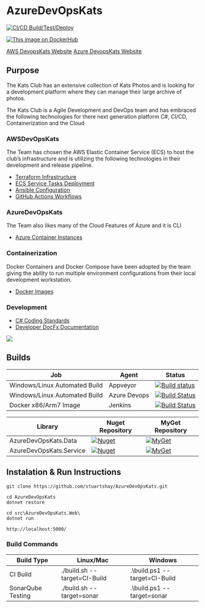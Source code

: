 # AzureDevOpsKats

[![CI/CD Build/Test/Deploy](https://github.com/stuartshay/AzureDevOpsKats/actions/workflows/ci-cd-action.yml/badge.svg)](https://github.com/stuartshay/AzureDevOpsKats/actions/workflows/ci-cd-action.yml)

[![This image on DockerHub](https://img.shields.io/docker/pulls/stuartshay/azuredevopskats.svg)](https://hub.docker.com/r/stuartshay/azuredevopskats/)

[AWS DevopsKats Website](http://devopskats-master-918290632.us-east-1.elb.amazonaws.com/)
[Azure DevopsKats Website](http://azuredevopskats.eastus.azurecontainer.io:5000)

## Purpose

The Kats Club has an extensive collection of Kats Photos and is looking for a development platform where they can manage their large archive of photos.

The Kats Club is a Agile Development and DevOps team and has embraced the following technologies for there next generation platform C#, CI/CD, Containerization and the Cloud

### AWSDevOpsKats

The Team has chosen the AWS Elastic Container Service (ECS) to host the club’s infrastructure and is utilizing the following technologies in their development and release pipeline.

- [Terraform Infrastructure](/terraform)
- [ECS Service Tasks Deployment](/ecspresso)
- [Ansible Configuration](/terraform/ansible/)
- [GitHub Actions Workflows](https://github.com/stuartshay/AzureDevOpsKats/actions)

### AzureDevOpsKats

The Team also likes many of the Cloud Features of Azure and it is CLI

- [Azure Container Instances](/infastrucure)

### Containerization

Docker Containers and Docker Compose have been adopted by the team giving the ability to run multiple environment configurations from their local development workstation.

- [Docker Images](/docker)

### Development

- [C# Coding Standards](/docfx/articles/csharp_coding_standards.md)
- [Developer DocFx Documentation](https://stuartshay.github.io/AzureDevOpsKats/)

![](assets/web.png)

## Builds

| Job                           | Agent        | Status                                                                                                                                                                                                     |
| ----------------------------- | ------------ | ---------------------------------------------------------------------------------------------------------------------------------------------------------------------------------------------------------- |
| Windows/Linux Automated Build | Appveyor     | [![Build status](https://ci.appveyor.com/api/projects/status/30ypdshgjhuhmhaw?svg=true)](https://ci.appveyor.com/project/StuartShay/azuredevopskats)                                                       |
| Windows/Linux Automated Build | Azure Devops | [![Build Status](https://dev.azure.com/AzureDevOpsKats/AzureDevOpsKats/_apis/build/status/stuartshay.AzureDevOpsKats)](https://dev.azure.com/AzureDevOpsKats/AzureDevOpsKats/_build/latest?definitionId=1) |
| Docker x86/Arm7 Image         | Jenkins      | [![Build Status](https://jenkins.navigatorglass.com/buildStatus/icon?job=AzureDevOpsKats/AzureDevOpsKats-multi)](https://jenkins.navigatorglass.com/job/AzureDevOpsKats/job/AzureDevOpsKats-multi/)        |

| Library                 | Nuget Repository                               | MyGet Repository                               |
| ----------------------- | ---------------------------------------------- | ---------------------------------------------- |
| AzureDevOpsKats.Data    | [![Nuget][data-nuget-badge]][data-nuget]       | [![MyGet][data-myget-badge]][data-myget]       |
| AzureDevOpsKats.Service | [![Nuget][service-nuget-badge]][service-nuget] | [![MyGet][service-myget-badge]][service-myget] |

[data-myget]: https://www.myget.org/feed/azuredevopskats/package/nuget/AzureDevOpsKats.Data
[data-myget-badge]: https://img.shields.io/myget/azuredevopskats/v/AzureDevOpsKats.Data.svg?label=AzureDevOpsKats.Data
[data-nuget]: https://dev.azure.com/AzureDevOpsKats/AzureDevOpsKats/_packaging?_a=package&feed=635e0ad8-8571-488f-82e0-3fb74d47f178@cb8ef0ed-1b6f-446b-a654-7d71a3c6c5b3&package=ba6134fb-0db5-4ffb-a27f-be12b753c8d3&preferRelease=true
[data-nuget-badge]: https://feeds.dev.azure.com/AzureDevOpsKats/_apis/public/Packaging/Feeds/635e0ad8-8571-488f-82e0-3fb74d47f178@cb8ef0ed-1b6f-446b-a654-7d71a3c6c5b3/Packages/ba6134fb-0db5-4ffb-a27f-be12b753c8d3/Badge
[service-myget]: https://www.myget.org/feed/azuredevopskats/package/nuget/AzureDevOpsKats.Service
[service-myget-badge]: https://img.shields.io/myget/azuredevopskats/v/AzureDevOpsKats.Service.svg?label=AzureDevOpsKats.Service
[service-nuget]: https://dev.azure.com/AzureDevOpsKats/AzureDevOpsKats/_packaging?_a=package&feed=635e0ad8-8571-488f-82e0-3fb74d47f178&package=ba6134fb-0db5-4ffb-a27f-be12b753c8d3&preferRelease=true
[service-nuget-badge]: https://feeds.dev.azure.com/AzureDevOpsKats/_apis/public/Packaging/Feeds/635e0ad8-8571-488f-82e0-3fb74d47f178/Packages/ba6134fb-0db5-4ffb-a27f-be12b753c8d3/Badge

## Instalation & Run Instructions

```
git clone https://github.com/stuartshay/AzureDevOpsKats.git

cd AzureDevOpsKats
dotnet restore

cd src\AzureDevOpsKats.Web\
dotnet run
```

```
http://localhost:5000/
```

### Build Commands

| Build Type        | Linux/Mac                    | Windows                       |
| ----------------- | ---------------------------- | ----------------------------- |
| CI Build          | ./build.sh --target=CI-Build | .\build.ps1 --target=CI-Build |
| SonarQube Testing | ./build.sh --target=sonar    | .\build.ps1 --target=sonar    |
